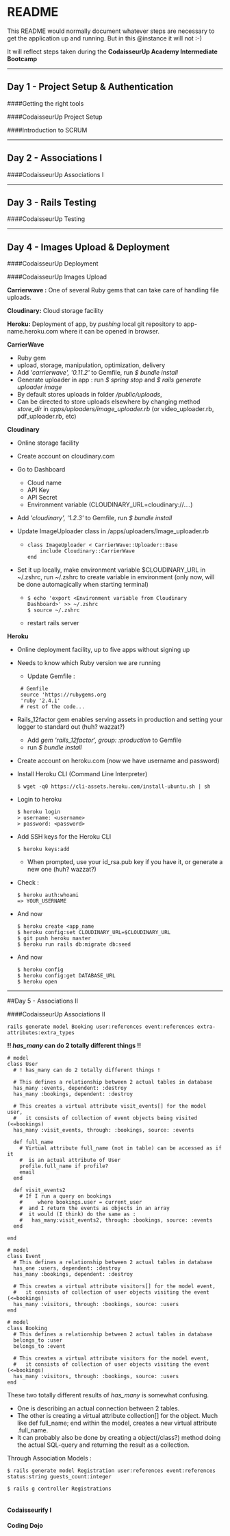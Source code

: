 # README

This README would normally document whatever steps are necessary to get the
application up and running. But in this @instance it will not :-)

It will reflect steps taken during the **CodaisseurUp Academy Intermediate Bootcamp**

------

## Day 1 - Project Setup & Authentication

####Getting the right tools

####CodaisseurUp Project Setup

####Introduction to SCRUM



------

## Day 2 - Associations I

####CodaisseurUp Associations I



------

## Day 3 - Rails Testing

####CodaisseurUp Testing



------

## Day 4 - Images Upload & Deployment

####CodaisseurUp Deployment

####CodaisseurUp Images Upload



**Carrierwave :** One of several Ruby gems that can take care of handling file uploads.

**Cloudinary:** Cloud storage facility

**Heroku:** Deployment of app, by *pushing* local git repository to app-name.heroku.com where it can be opened in browser.



**CarrierWave**

* Ruby gem
* upload, storage, manipulation, optimization, delivery
* Add *'carrierwave', '0.11.2'* to Gemfile, run *$ bundle install*
* Generate uploader in app : run *$ spring stop*  and  *$ rails generate uploader image*
* By default stores uploads in  folder */public/uploads*,
* Can be directed to store uploads elsewhere by changing method *store_dir* in *apps/uploaders/image_uploader.rb* (or video_uploader.rb, pdf_uploader.rb, etc)




**Cloudinary**

* Online storage facility

* Create account on cloudinary.com

* Go to Dashboard
  * Cloud name
  * API Key
  * API Secret
  * Environment variable (CLOUDINARY_URL=cloudinary://....)

* Add *'cloudinary', '1.2.3'* to Gemfile, run *$ bundle install*

* Update ImageUploader class in /apps/uploaders/Image_uploader.rb

  * ```
    class ImageUploader < CarrierWave::Uploader::Base
    	include Cloudinary::CarrierWave
    end
    ```

* Set it up locally, make environment variable $CLOUDINARY_URL in ~/.zshrc, run ~/.zshrc to create variable in environment (only now, will be done automagically when starting terminal)

  * ```
    $ echo 'export <Environment variable from Cloudinary Dashboard>' >> ~/.zshrc 
    $ source ~/.zshrc
    ```

  * restart rails server





**Heroku**

- Online deployment facility, up to five apps without signing up

- Needs to know which Ruby version we are running

  - Update Gemfile :

  ```
   # Gemfile
   source 'https://rubygems.org
   'ruby '2.4.1'
   # rest of the code...
  ```

- Rails_12factor gem enables serving assets in production and setting your logger to standard out (huh? wazzat?)

  - Add *gem 'rails_12factor', group: :production* to Gemfile
  - run *$ bundle install*

- Create account on heroku.com (now we have username and password)

- Install Heroku CLI (Command Line Interpreter)
  ```
  $ wget -q0 https://cli-assets.heroku.com/install-ubuntu.sh | sh
  ```

- Login to heroku

  ```
  $ heroku login
  > username: <username>
  > password: <password>
  ```

- Add SSH keys for the Heroku CLI

  ```
  $ heroku keys:add
  ```

  - When prompted, use your id_rsa.pub key if you have it, or generate a new one (huh? wazzat?)

- Check : 

  ```
  $ heroku auth:whoami
  => YOUR_USERNAME
  ```

- And now

  ```
  $ heroku create <app_name
  $ heroku config:set CLOUDINARY_URL=$CLOUDINARY_URL
  $ git push heroku master
  $ heroku run rails db:migrate db:seed
  ```

- And now
  ```
  $ heroku config
  $ heroku config:get DATABASE_URL
  $ heroku open
  ```

------

##Day 5 - Associations II

####CodaisseurUp Associations II

```
rails generate model Booking user:references event:references extra-attributes:extra_types
```



**!!   *has_many*   can do 2 totally different things   !!**

```
# model
class User
  # ! has_many can do 2 totally different things !

  # This defines a relationship between 2 actual tables in database
  has_many :events, dependent: :destroy
  has_many :bookings, dependent: :destroy

  # This creates a virtual attribute visit_events[] for the model user,
  #   it consists of collection of event objects being visited (<=bookings)
  has_many :visit_events, through: :bookings, source: :events
  
  def full_name
  	# Virtual attribute full_name (not in table) can be accessed as if it
  	#  is an actual attribute of User
    profile.full_name if profile?
    email
  end
  
  def visit_events2
    # If I run a query on bookings 
    #     where bookings.user = current_user 
    #  and I return the events as objects in an array
    #  it would (I think) do the same as :
    #   has_many:visit_events2, through: :bookings, source: :events
  end

end
```



```
# model
class Event
  # This defines a relationship between 2 actual tables in database
  has_one :users, dependent: :destroy
  has_many :bookings, dependent: :destroy

  # This creates a virtual attribute visitors[] for the model event,
  #   it consists of collection of user objects visiting the event (<=bookings)
  has_many :visitors, through: :bookings, source: :users
end
```



```
# model
class Booking
  # This defines a relationship between 2 actual tables in database
  belongs_to :user
  belongs_to :event

  # This creates a virtual attribute visitors for the model event,
  #   it consists of collection of user objects visiting the event (<=bookings)
  has_many :visitors, through: :bookings, source: :users
end
```

These two totally different results of *has_many* is somewhat confusing. 

- One is describing an actual connection between 2 tables. 
- The other is creating a virtual attribute collection[] for the object. Much like def full_name; end within the model, creates a new virtual attribute .full_name.
- It can probably also be done by creating a object(/class?) method doing the actual SQL-query and returning the result as a collection.


Through Association Models :

```
$ rails generate model Registration user:references event:references status:string guests_count:integer

$ rails g controller Registrations


```




#### Codaisseurify I





#### Coding Dojo